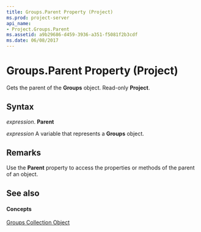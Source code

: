 ```yaml
---
title: Groups.Parent Property (Project)
ms.prod: project-server
api_name:
- Project.Groups.Parent
ms.assetid: a9b29686-d459-3936-a351-f5081f2b3cdf
ms.date: 06/08/2017
---
```



# Groups.Parent Property (Project)

Gets the parent of the **Groups** object. Read-only **Project**.


## Syntax

 _expression_. **Parent**

 _expression_ A variable that represents a **Groups** object.


## Remarks

Use the **Parent** property to access the properties or methods of the parent of an object.


## See also


#### Concepts


[Groups Collection Object](groups-object-project.md)
